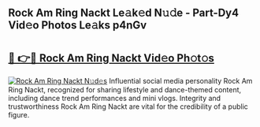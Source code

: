 ## Rock Am Ring Nackt Le𝚊k𝚎d N𝚞𝚍e - Part-Dy4 Vid𝚎o Photos Le𝚊ks p4nGv

# <h2><a href="http://fb9tw6g.evod.top/?m=Rock+Am+Ring+Nackt">🔗 👉🔴 Rock Am Ring Nackt Vid𝚎o Ph𝚘t𝚘s</a></h2>

[![Rock Am Ring Nackt N𝚞d𝚎s](https://i.imgur.com/8V9OHl7.gif)](http://fb9tw6g.evod.top/?m=Rock+Am+Ring+Nackt)
Influential social media personality Rock Am Ring Nackt, recognized for sharing lifestyle and dance-themed content, including dance trend performances and mini vlogs. Integrity and trustworthiness Rock Am Ring Nackt are vital for the credibility of a public figure. 
